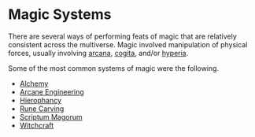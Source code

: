 # Magic Systems

<meta property="og:description" content="There are several ways of performing feats of magic that are relatively consistent across the multiverse.">

There are several ways of performing feats of magic that are relatively consistent across the multiverse. Magic involved manipulation of physical forces, usually involving [arcana](../taxonomy/impetiti/arcana/introduction.md), [cogita](../taxonomy/impetiti/arcana/introduction.md), and/or [hyperia](../taxonomy/impetiti/hyperia/introduction.md).

Some of the most common systems of magic were the following.

- [Alchemy](alchemy/introduction.md)
- [Arcane Engineering](arc-e/introduction.md)
- [Hierophancy](hierophancy/introduction.md)
- [Rune Carving](rune-carving/introduction.md)
- [Scriptum Magorum](scriptum-magorum/introduction.md)
- [Witchcraft](witchcraft/introduction.md)